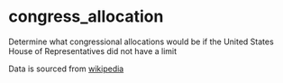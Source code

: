 # congress_allocation

Determine what congressional allocations would be if the United States House of
Representatives did not have a limit

Data is sourced from [wikipedia](https://en.wikipedia.org/wiki/List_of_states_and_territories_of_the_United_States_by_population)
